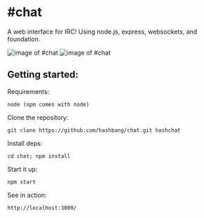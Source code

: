  #chat
======

A web interface for IRC! Using node.js, express, websockets, and foundation.


![image of #chat](http://imgur.com/zVqHKYX.png)
![image of #chat](http://imgur.com/ihqUNCd.png)

Getting started:
----------------

Requirements:

```
node (npm comes with node)
```

Clone the repository:
```
git clone https://github.com/hashbang/chat.git hashchat
```

Install deps:
```
cd chat; npm install
```

Start it up:
```
npm start
```

See in action:
``` 
http://localhost:3000/
```
